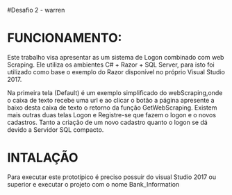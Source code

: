 
#Desafio 2 - warren

# FUNCIONAMENTO:
 Este trabalho visa apresentar as um sistema de Logon combinado com web Scraping. 
Ele utiliza os ambientes C# + Razor + SQL Server, para isto foi utilizado como base o exemplo do 
Razor disponível no próprio Visual Studio 2017.

Na primeira tela (Default) é um exemplo simplificado do webScraping,onde o caixa de texto recebe
 uma url e ao clicar o botão a página apresente a baixo desta caixa de texto o retorno da função 
GetWebScraping.
Existem mais outras duas telas Logon e Registre-se que fazem o logon e o novos cadastros. Tanto a 
criação de um novo cadastro quanto o logon se dá devido a Servidor SQL compacto.


# INTALAÇÃO
Para executar este prototípico é preciso possuir do visual Studio 2017 ou superior e executar o 
projeto com o nome Bank_Information

